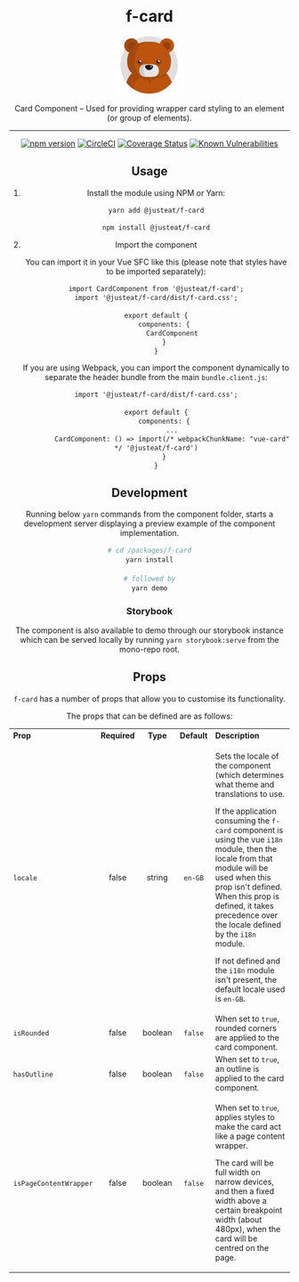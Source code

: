<div align="center">
<h1>f-card</h1>

<img width="125" alt="Fozzie Bear" src="../../bear.png" />

<p>Card Component – Used for providing wrapper card styling to an element (or group of elements).</p>


---

[![npm version](https://badge.fury.io/js/%40justeat%2Ff-card.svg)](https://badge.fury.io/js/%40justeat%2Ff-card)
[![CircleCI](https://circleci.com/gh/justeat/fozzie-components.svg?style=svg&circle-token=4c77c1990b98c8e06e01b497bc80f376346f609d)](https://circleci.com/gh/justeat/workflows/fozzie-components)
[![Coverage Status](https://coveralls.io/repos/github/justeat/f-card/badge.svg)](https://coveralls.io/github/justeat/f-card)
[![Known Vulnerabilities](https://snyk.io/test/github/justeat/f-card/badge.svg?targetFile=package.json)](https://snyk.io/test/github/justeat/f-card?targetFile=package.json)


## Usage

1.  Install the module using NPM or Yarn:

    ```bash
    yarn add @justeat/f-card
    ```

    ```bash
    npm install @justeat/f-card
    ```

2.  Import the component

    You can import it in your Vue SFC like this (please note that styles have to be imported separately):

    ```
    import CardComponent from '@justeat/f-card';
    import '@justeat/f-card/dist/f-card.css';

    export default {
        components: {
            CardComponent
        }
    }
    ```

    If you are using Webpack, you can import the component dynamically to separate the header bundle from the main `bundle.client.js`:

    ```
    import '@justeat/f-card/dist/f-card.css';

    export default {
        components: {
            ...
            CardComponent: () => import(/* webpackChunkName: "vue-card" */ '@justeat/f-card')
        }
    }

    ```

## Development

Running below `yarn` commands from the component folder, starts a development
server displaying a preview example of the component implementation.

```bash
# cd /packages/f-card
yarn install

# followed by
yarn demo
```

### Storybook

The component is also available to demo through our storybook instance which can be served locally by running `yarn storybook:serve` from the mono-repo root.


## Props

`f-card` has a number of props that allow you to customise its functionality.

The props that can be defined are as follows:

<table class="js-options">
    <tr>
        <th align="left">Prop</th>
        <th>Required</th>
        <th>Type</th>
        <th>Default</th>
        <th align="left">Description</th>
    </tr>
    <tr>
        <td><code>locale</code></td>
        <td align="center">false</td>
        <td align="center">string</td>
        <td align="center"><code>en-GB</code></td>
        <td>
          <p>Sets the locale of the component (which determines what theme and translations to use.</p>
          <p>If the application consuming the <code>f-card</code> component is using the vue <code>i18n</code> module, then the locale from that module will be used when this prop isn't defined. When this prop is defined, it takes precedence over the locale defined by the <code>i18n</code> module.</p>
          <p>If not defined and the <code>i18n</code> module isn't present, the default locale used is <code>en-GB</code>.</p>
        </td>
    </tr>
    <tr>
        <td><code>isRounded</code></td>
        <td align="center">false</td>
        <td align="center">boolean</td>
        <td align="center"><code>false</code></td>
        <td>
            When set to <code>true</code>, rounded corners are applied to the card component.
        </td>
    </tr>
    <tr>
        <td><code>hasOutline</code></td>
        <td align="center">false</td>
        <td align="center">boolean</td>
        <td align="center"><code>false</code></td>
        <td>
            When set to <code>true</code>, an outline is applied to the card component.
        </td>
    </tr>
    <tr>
        <td><code>isPageContentWrapper</code></td>
        <td align="center">false</td>
        <td align="center">boolean</td>
        <td align="center"><code>false</code></td>
        <td>
            <p>When set to <code>true</code>, applies styles to make the card act like a page content wrapper.</p>
            <p>The card will be full width on narrow devices, and then a fixed width above a certain breakpoint width (about 480px), when the card will be centred on the page.</p>
        </td>
    </tr>
</table>
